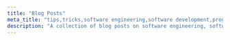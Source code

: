 ```yaml
---
title: "Blog Posts"
meta_title: "tips,tricks,software engineering,software development,programming,software,software engineering tips,software development tips,programming tips,programming tricks,java tips,java tricks,java,java programming,java development,java software,java software development,java software engineering,java software engineering tips,java software development tips,java software engineering tricks,java software development tricks,api development,api development tips,microservices,microservices tips,microservices tricks,microservices development,microservices development tips,microservices development tricks,software engineering blog,software development blog,programming blog,java blog,api blog,microservices blog,software engineering blog posts,software development blog posts,programming blog posts,java blog posts,api blog posts,microservices blog posts,frontend,frontend tips,frontend tricks,frontend development,frontend development tips,frontend development,backend,backend tips,backend tricks,backend development,backend development tips,backend development tricks,frontend development blog,backend development blog"
description: "A collection of blog posts on software engineering, software development, programming, Java, API development, microservices, frontend development, and backend development."
---
```

